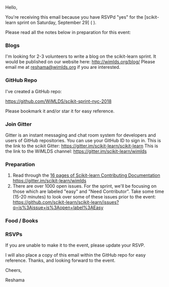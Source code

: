 
Hello,

You're receiving this email because you have RSVPd "yes" for the [scikit-learn sprint on Saturday, September 29] ( ).

Please read all the notes below in preparation for this event:


### Blogs

I'm looking for 2-3 volunteers to write a blog on the scikit-learn sprint.  It would be published on our website here:  http://wimlds.org/blog/
Please email me at reshama@wimlds.org if you are interested.  


### GitHub Repo

I've created a GitHub repo:

https://github.com/WiMLDS/scikit-sprint-nyc-2018

Please bookmark it and/or star it for easy reference.

### Join Gitter

Gitter is an instant messaging and chat room system for developers and users of GitHub repositories.  You can use your GitHub ID to sign in. 
This is the link to the scikit Gitter:  https://gitter.im/scikit-learn/scikit-learn
This is the link to the WiMLDS channel:  https://gitter.im/scikit-learn/wimlds

### Preparation

1.  Read through the [16 pages of Scikit-learn Contributing Documentation](http://scikit-learn.org/stable/developers/contributing.html)
https://gitter.im/scikit-learn/wimlds
2.  There are over 1000 open issues.  For the sprint, we'll be focusing on those which are labeled "easy" and "Need Contributor".  Take some time (15-20 minutes) to look over some of these issues prior to the event:  https://github.com/scikit-learn/scikit-learn/issues?q=is%3Aissue+is%3Aopen+label%3AEasy

### Food / Books


### RSVPs

If you are unable to make it to the event, please update your RSVP.  

I will also place a copy of this email within the GitHub repo for easy reference.
Thanks, and looking forward to the event.

Cheers,

Reshama
